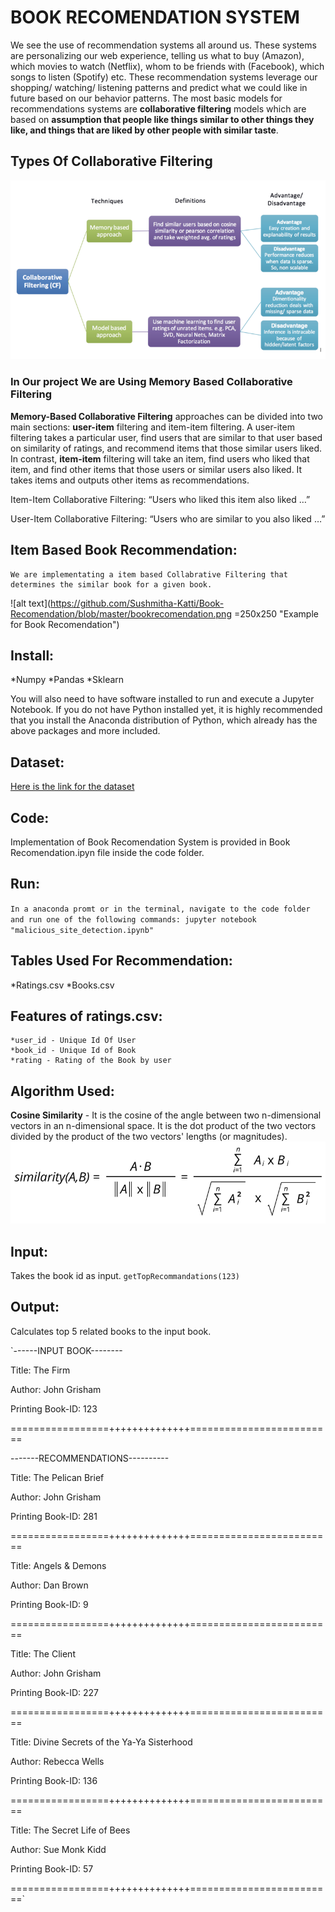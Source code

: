 # BOOK RECOMENDATION SYSTEM

We see the use of recommendation systems all around us. These systems are personalizing our web experience, telling us what to buy (Amazon), which movies to watch (Netflix), whom to be friends with (Facebook), which songs to listen (Spotify) etc. These recommendation systems leverage our shopping/ watching/ listening patterns and predict what we could like in future based on our behavior patterns. The most basic models for recommendations systems are **collaborative filtering** models which are based on **assumption that people like things similar to other things they like, and things that are liked by other people with similar taste**.

## Types Of Collaborative Filtering

![alt text](https://github.com/Sushmitha-Katti/Book-Recomendation/blob/master/Typesofcollabrativefiltering.png "Types Of Recomendation System")

### In Our project We are Using Memory Based Collaborative Filtering
**Memory-Based Collaborative Filtering** approaches can be divided into two main sections: **user-item** filtering and item-item filtering. A user-item filtering takes a particular user, find users that are similar to that user based on similarity of ratings, and recommend items that those similar users liked. In contrast, **item-item** filtering will take an item, find users who liked that item, and find other items that those users or similar users also liked. It takes items and outputs other items as recommendations.

Item-Item Collaborative Filtering: “Users who liked this item also liked …”

User-Item Collaborative Filtering: “Users who are similar to you also liked …”

## Item Based Book Recommendation:
	We are implementating a item based Collabrative Filtering that determines the similar book for a given book.
![alt text](https://github.com/Sushmitha-Katti/Book-Recomendation/blob/master/bookrecomendation.png =250x250 "Example for Book Recomendation")


## Install:

  *Numpy
  *Pandas
  *Sklearn

You will also need to have software installed to run and execute a Jupyter Notebook.
If you do not have Python installed yet, it is highly recommended that you install the Anaconda distribution of Python, which already has the above packages and more included.

## Dataset:

[Here is the link for the dataset](https://www.kaggle.com/zygmunt/goodbooks-10k)

## Code:

Implementation of Book Recomendation System is provided in Book Recomendation.ipyn file inside the code folder.

## Run:

`In a anaconda promt or in the terminal, navigate to the code folder and run one of the following commands:
jupyter notebook "malicious_site_detection.ipynb"`

## Tables Used For Recommendation:

  *Ratings.csv
  *Books.csv

## Features of ratings.csv:
	*user_id - Unique Id Of User
	*book_id - Unique Id of Book
	*rating - Rating of the Book by user

## Algorithm Used:

**Cosine Similarity** - It is the cosine of the angle between two n-dimensional vectors in an n-dimensional space. It is the dot product of the two vectors divided by the product of the two vectors' lengths (or magnitudes).
![alt text](https://github.com/Sushmitha-Katti/Book-Recomendation/blob/master/cosine-similarity.png "Cosine-Similarity")


## Input:

Takes the book id as input.
	`getTopRecommandations(123)`

## Output:

Calculates top 5 related books to the input book.

`------INPUT BOOK--------

Title: The Firm

Author: John Grisham

Printing Book-ID: 123

=================++++++++++++++=========================

-------RECOMMENDATIONS----------

Title: The Pelican Brief

Author: John Grisham

Printing Book-ID: 281

=================++++++++++++++=========================

Title: Angels & Demons 

Author: Dan Brown

Printing Book-ID: 9

=================++++++++++++++=========================

Title: The Client

Author: John Grisham

Printing Book-ID: 227

=================++++++++++++++=========================

Title: Divine Secrets of the Ya-Ya Sisterhood

Author: Rebecca Wells

Printing Book-ID: 136

=================++++++++++++++=========================

Title: The Secret Life of Bees

Author: Sue Monk Kidd

Printing Book-ID: 57

=================++++++++++++++=========================`

